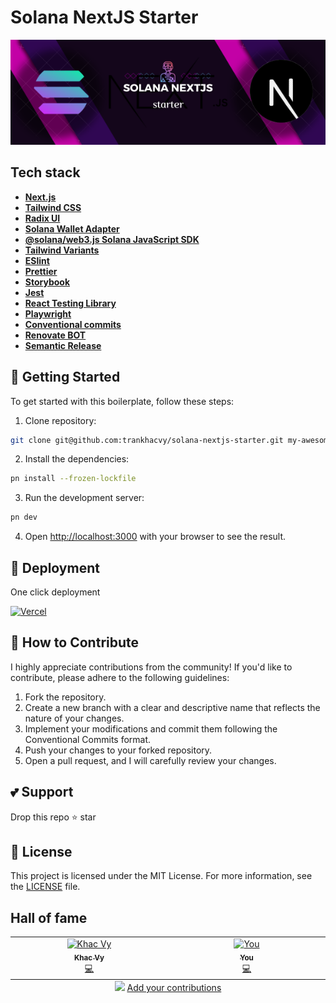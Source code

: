 # Solana NextJS Starter

![Project intro image](./free-project-logo.png)

## Tech stack

- **[Next.js](https://nextjs.org/)**
- **[Tailwind CSS](https://tailwindcss.com/)**
- **[Radix UI](https://www.radix-ui.com/)**
- **[Solana Wallet Adapter](https://github.com/solana-labs/wallet-adapter)**
- **[@solana/web3.js Solana JavaScript SDK](https://solana-labs.github.io/solana-web3.js/)**
- **[Tailwind Variants](https://www.tailwind-variants.org/)**
- **[ESlint](https://eslint.org/)**
- **[Prettier](https://prettier.io/)**
- **[Storybook](https://storybook.js.org/)**
- **[Jest](https://jestjs.io/)**
- **[React Testing Library](https://testing-library.com/react)**
- **[Playwright](https://playwright.dev/)**
- **[Conventional commits](https://www.conventionalcommits.org/)**
- **[Renovate BOT](https://www.whitesourcesoftware.com/free-developer-tools/renovate)**
- **[Semantic Release](https://github.com/semantic-release/semantic-release)**

## 🎯 Getting Started

To get started with this boilerplate, follow these steps:

1. Clone repository:

```bash
git clone git@github.com:trankhacvy/solana-nextjs-starter.git my-awesome-solana-dapp
```

2. Install the dependencies:

```bash
pn install --frozen-lockfile
```

3. Run the development server:

```bash
pn dev
```

4. Open [http://localhost:3000](http://localhost:3000) with your browser to see the result.

## 🚀 Deployment

One click deployment

[![Vercel](https://vercel.com/button)](https://vercel.com/new/git/external?repository-url=https://github.com/trankhacvy/solana-nextjs-starter)

## 🤝 How to Contribute

I highly appreciate contributions from the community! If you'd like to contribute, please adhere to the following guidelines:

1. Fork the repository.
2. Create a new branch with a clear and descriptive name that reflects the nature of your changes.
3. Implement your modifications and commit them following the Conventional Commits format.
4. Push your changes to your forked repository.
5. Open a pull request, and I will carefully review your changes.

## 💕 Support

Drop this repo ⭐ star

## 📜 License

This project is licensed under the MIT License. For more information, see the [LICENSE](./LICENSE) file.

## Hall of fame

<!-- ALL-CONTRIBUTORS-LIST:START - Do not remove or modify this section -->
<!-- prettier-ignore-start -->
<!-- markdownlint-disable -->
<table>
  <tbody>
    <tr>
      <td align="center" valign="top" width="14.28%"><a href="https://twitter.com/trankhac_vy"><img src="https://avatars.githubusercontent.com/u/8068926?v=4?s=100" width="100px;" alt="Khac Vy"/><br /><sub><b>Khac Vy</b></sub></a><br /><a href="https://github.com/trankhacvy/solana-nextjs-starter/commits?author=trankhacvy" title="Code">💻</a></td>
      <td align="center" valign="top" width="14.28%"><a href="https://github.com"><img src="https://static.thenounproject.com/png/4145382-200.png" style="background-color:white;" width="100px;" alt="You"/><br /><sub><b>You</b></sub></a><br /><a href="#infra-jjablonski-it" title="">💻</a></td>
    </tr>
  </tbody>
  <tfoot>
    <tr>
      <td align="center" size="13px" colspan="7">
        <img src="https://raw.githubusercontent.com/all-contributors/all-contributors-cli/1b8533af435da9854653492b1327a23a4dbd0a10/assets/logo-small.svg">
          <a href="https://all-contributors.js.org/docs/en/bot/usage">Add your contributions</a>
        </img>
      </td>
    </tr>
  </tfoot>
</table>

<!-- markdownlint-restore -->
<!-- prettier-ignore-end -->

<!-- ALL-CONTRIBUTORS-LIST:END -->
